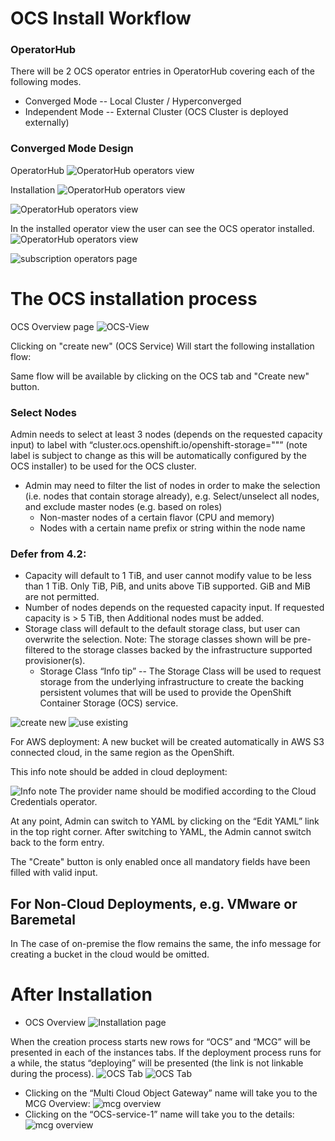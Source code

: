 # OCS Install Workflow

### OperatorHub

There will be 2 OCS operator entries in OperatorHub covering each of the following modes. 
* Converged Mode -- Local Cluster / Hyperconverged 
* Independent Mode -- External Cluster (OCS Cluster is deployed externally)

### Converged Mode Design

OperatorHub
![OperatorHub operators view](img/OCS-operator-view.png)

Installation
![OperatorHub operators view](img/OCS-Install-step1.png)

![OperatorHub operators view](img/OCS-Install-step2.png)

In the installed operator view the user can see the OCS operator installed. 
![OperatorHub operators view](img/Installed_operators_list.png)

![subscription operators page](img/OCS_Subscription_page.png) 

# The OCS installation process
OCS Overview page
![OCS-View](img/OCS-View.png)

Clicking on "create new" (OCS Service) Will start the following installation flow: 

Same flow will be available by clicking on the OCS tab and "Create new" button. 

### Select Nodes
Admin needs to select at least 3 nodes (depends on the requested capacity input) to label with “cluster.ocs.openshift.io/openshift-storage=""” (note label is subject to change as this will be automatically configured by the OCS installer) to be used for the OCS cluster.
* Admin may need to filter the list of nodes in order to make the selection (i.e. nodes that contain storage already), e.g.
Select/unselect all nodes, and exclude master nodes (e.g. based on roles)
    * Non-master nodes of a certain flavor (CPU and memory)
    * Nodes with a certain name prefix or string within the node name

### Defer from 4.2:
* Capacity will default to 1 TiB, and user cannot modify value to be less than 1 TiB. Only TiB, PiB, and units above TiB supported. GiB and MiB are not permitted.
* Number of nodes depends on the requested capacity input.  If requested capacity is > 5 TiB, then Additional nodes must be added.
* Storage class will default to the default storage class, but user can overwrite the selection.  Note: The storage classes shown will be pre-filtered to the storage classes backed by the infrastructure supported provisioner(s).
    * Storage Class “Info tip” -- The Storage Class will be used to request storage from the underlying infrastructure to create the backing persistent volumes that will be used to provide the OpenShift Container Storage (OCS) service.

![create new](img/Create_new_OCS_00.png)
![use existing](img/Create_new_OCS_01.png)


For AWS deployment: A new bucket will be created automatically in AWS S3 connected cloud, in the same region as the OpenShift. 

This info note should be added in cloud deployment:

![Info note](img/info.png)
The provider name should be modified according to the Cloud Credentials operator.

At any point, Admin can switch to YAML by clicking on the “Edit YAML” link in the top right corner.
After switching to YAML, the Admin cannot switch back to the form entry.

The "Create" button is only enabled once all mandatory fields have been filled with valid input.

## For Non-Cloud Deployments, e.g. VMware or Baremetal
In The case of on-premise the flow remains the same, the info message for creating a bucket in the cloud would be omitted.

# After Installation
* OCS Overview
![Installation page](img/Installed_OCS_OCS_Overview.png)

When the creation process starts new rows for “OCS” and “MCG” will be presented in each of the instances tabs. If the deployment process runs for a while, the status “deploying” will be presented (the link is not linkable during the process).
![OCS Tab](img/Installed_OCS_OCS_Tab_deploy.png)
![OCS Tab](img/Installed_OCS_OCS_Tab_healthy.png)

* Clicking on the “Multi Cloud Object Gateway” name will take you to the MCG Overview:
![mcg overview](img/Installed_OCS_MCG_Overview.png)
* Clicking on the “OCS-service-1” name will take you to the details:
![mcg overview](img/Installed_OCS_Overview.png)